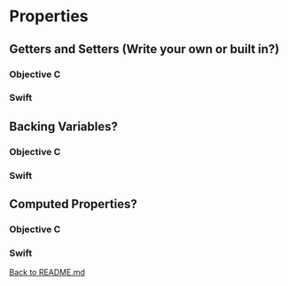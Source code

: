 # Properties

## Getters and Setters (Write your own or built in?)

### Objective C 

### Swift

## Backing Variables?

### Objective C 

### Swift

## Computed Properties?

### Objective C 

### Swift

[Back to README.md](README.md)
